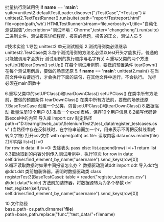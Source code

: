 
批量执行测试用例
if __name__ == '__main__':
    suite=unittest2.defaultTestLoader.discover("./TestCase","*Test.py")
    # unittest2.TextTestRunner().run(suite)
    path="report/Testreport.html"
    file=open(path,'wb')
    HTMLTestRunner(stream=file,verbosity=1,title="自动化测试报告",description="测试环境：Chorme",tester="changcheng").run(suite)
二进制文件，测试报告详细程度，报告的标题，报告的正文，测试人员
5

#技术实验
1.导包 unittest2 单元测试框架
2.测试用例类必须继承unittest2.TestCase类
3.每个测试用例的方法名必须以test开头才能执行，普通的只能被调用才会执行
测试用例的执行顺序与名字有关
4.重写父类的两个方法setUp()和tearDown()
setUp()    在每个测试用例前，要做的预置条件
tearDown() 在每个测试用例后，要做的场景还原
5.if __name__ == '__main__':
      unittest2.main()
在当前文件中右键运行，才会执行下面的语句，在其他文件中运行，不会执行。
光标必须在main函数中

6.重写父类中的setUPClass()和tearDownClass()
setUPClass()    在类中所有方法前，要做的预置条件
tearDownClass() 在类中所有方法前，要做的场景还原
7.BaseTestCase
创建一个父类，包含setUPClass()和tearDownClass()
8.数据驱动 批量注册10个用户
8.1.准备一个excel表格，保存10个用户信息
8.2编写代码读取excel中的内容
导入库      import csv
制定路径    path=r"D:\learngit\web_auto\SeleniumTest2\test_data\register_testcases.csv"
(当路径中存在反斜线时，在字符串前面加一个r，用来表示不再把反斜线看成转义字符)
打开csv文件  with open(path) as file:
读取内容     data=csv.reader(file)
打印内容
        list=[]
        i=0  
        for row in data:
            if i==0:                  去除表头
                pass
            else:
                list.append(row)
            i=i+1
        return list
8.3把读取到的内容分别传入测试用例中，执行10次
for row in data:
    self.driver.find_element_by_name("username").send_keys(row[0])    
9.循环读取数据时如果中间报错怎么办？ 数据驱动测试ddt
import ddt                       导入ddt包
@ddt.ddt                         类前加装饰器，表明时数据驱动类
class registerTest3(BaseTestCase):
    table = reader("register_testcases.csv")
    @ddt.data(*table)            方法前加装饰器，将数据源转为为多个参数
    def test_register(self,row):
        self.driver.find_element_by_name("username").send_keys(row[0])
       


10.文件路径  
base_path=os.path.dirname("__file__)            
path=base_path.replace("func","test_data/"+filename)


